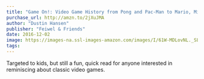 ```yaml
---
title: "Game On!: Video Game History from Pong and Pac-Man to Mario, Minecraft, and More"
purchase_url: http://amzn.to/2jXuJMA
author: "Dustin Hansen"
publisher: "Feiwel & Friends"
date: 2016-12-02
image: https://images-na.ssl-images-amazon.com/images/I/61W-MDLovNL._SL75_.jpg
tags:
---
```


Targeted to kids, but still a fun, quick read for anyone interested in reminiscing about classic video games.
